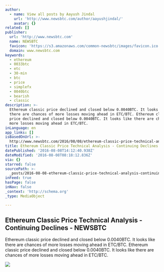```yaml
---
author:
  - name: View all posts by Aayush Jindal
    url: 'http://www.newsbtc.com/author/aayushjindal/'
    avatar: {}
related: []
publisher:
  url: 'http://www.newsbtc.com'
  name: NEWSBTC
  favicon: 'https://s3.amazonaws.com/common-newsbtc/images/favicon.ico'
  domain: www.newsbtc.com
keywords:
  - ethereum
  - 0033btc
  - etc
  - 30-min
  - btc
  - price
  - simplefx
  - 0040btc
  - bearish
  - classic
description: >-
  Ethereum classic price declined and closed below 0.0040BTC. It looks like
  there are chances of more losses moving ahead in ETC/BTC. Ethereum classic
  price declined and closed below 0.0040BTC. It looks like there are chances of
  more losses moving ahead in ETC/BTC.
inLanguage: en
app_links: []
isBasedOnUrl: >-
  http://www.newsbtc.com/2016/08/08/ethereum-classic-price-technical-analysis-continuing-declines/
title: Ethereum Classic Price Technical Analysis - Continuing Declines - NEWSBTC
datePublished: '2016-08-08T14:12:40.938Z'
dateModified: '2016-08-08T08:18:12.836Z'
via: {}
starred: false
sourcePath: >-
  _posts/2016-08-08-ethereum-classic-price-technical-analysis-continuing-decli.md
inFeed: true
hasPage: false
inNav: false
_context: 'http://schema.org'
_type: MediaObject

---
```

<article style=""><h1>Ethereum Classic Price Technical Analysis - Continuing Declines - NEWSBTC</h1><p>Ethereum classic price declined and closed below 0.0040BTC. It looks like there are chances of more losses moving ahead in ETC/BTC. Ethereum classic price declined and closed below 0.0040BTC. It looks like there are chances of more losses moving ahead in ETC/BTC.</p><img src="http://s3.amazonaws.com/main-newsbtc-images/2016/08/08053716/Ethereum-Classic5.png" /></article>